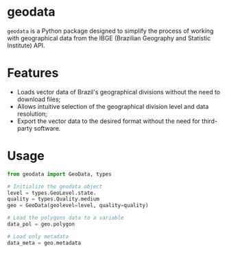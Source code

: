 # geodata
`geodata` is a Python package designed to simplify the process of working with geographical data from the IBGE (Brazilian Geography and Statistic Institute) API.

# Features
- Loads vector data of Brazil's geographical divisions without the need to download files;
- Allows intuitive selection of the geographical division level and data resolution;
- Export the vector data to the desired format without the need for third-party software.

# Usage
```python
from geodata import GeoData, types

# Initialize the geodata object
level = types.GeoLevel.state.
quality = types.Quality.medium
geo = GeoData(geolevel=level, quality=quality)

# Load the polygons data to a variable
data_pol = geo.polygon

# Load only metadata
data_meta = geo.metadata
```